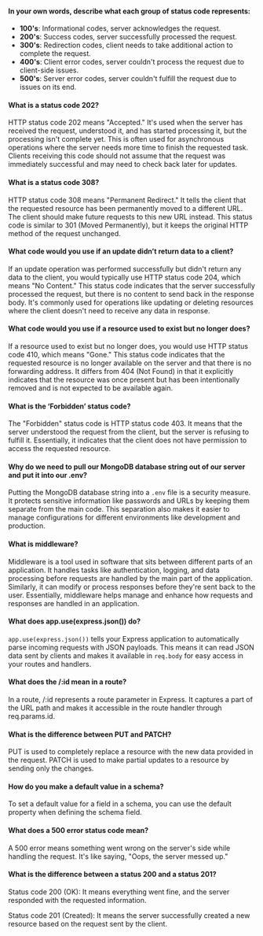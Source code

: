 #### In your own words, describe what each group of status code represents:

- **100's**: Informational codes, server acknowledges the request.
- **200's**: Success codes, server successfully processed the request.
- **300's**: Redirection codes, client needs to take additional action to complete the request.
- **400's**: Client error codes, server couldn't process the request due to client-side issues.
- **500's**: Server error codes, server couldn't fulfill the request due to issues on its end.
#### What is a status code 202?
HTTP status code 202 means "Accepted." It's used when the server has received the request, understood it, and has started processing it, but the processing isn't complete yet. This is often used for asynchronous operations where the server needs more time to finish the requested task. Clients receiving this code should not assume that the request was immediately successful and may need to check back later for updates.
#### What is a status code 308?
HTTP status code 308 means "Permanent Redirect." It tells the client that the requested resource has been permanently moved to a different URL. The client should make future requests to this new URL instead. This status code is similar to 301 (Moved Permanently), but it keeps the original HTTP method of the request unchanged.

#### What code would you use if an update didn’t return data to a client?
If an update operation was performed successfully but didn't return any data to the client, you would typically use HTTP status code 204, which means "No Content." This status code indicates that the server successfully processed the request, but there is no content to send back in the response body. It's commonly used for operations like updating or deleting resources where the client doesn't need to receive any data in response.

#### What code would you use if a resource used to exist but no longer does?
If a resource used to exist but no longer does, you would use HTTP status code 410, which means "Gone." This status code indicates that the requested resource is no longer available on the server and that there is no forwarding address. It differs from 404 (Not Found) in that it explicitly indicates that the resource was once present but has been intentionally removed and is not expected to be available again.

#### What is the ‘Forbidden’ status code?
The "Forbidden" status code is HTTP status code 403. It means that the server understood the request from the client, but the server is refusing to fulfill it. Essentially, it indicates that the client does not have permission to access the requested resource.

#### Why do we need to pull our MongoDB database string out of our server and put it into our .env?
Putting the MongoDB database string into a `.env` file is a security measure. It protects sensitive information like passwords and URLs by keeping them separate from the main code. This separation also makes it easier to manage configurations for different environments like development and production.

#### What is middleware?
Middleware is a tool used in software that sits between different parts of an application. It handles tasks like authentication, logging, and data processing before requests are handled by the main part of the application. Similarly, it can modify or process responses before they're sent back to the user. Essentially, middleware helps manage and enhance how requests and responses are handled in an application.

#### What does app.use(express.json()) do?
`app.use(express.json())` tells your Express application to automatically parse incoming requests with JSON payloads. This means it can read JSON data sent by clients and makes it available in `req.body` for easy access in your routes and handlers.

#### What does the /:id mean in a route?

In a route, /:id represents a route parameter in Express. It captures a part of the URL path and makes it accessible in the route handler through req.params.id.

#### What is the difference between PUT and PATCH?

PUT is used to completely replace a resource with the new data provided in the request. PATCH is used to make partial updates to a resource by sending only the changes.
#### How do you make a default value in a schema?

To set a default value for a field in a schema, you can use the default property when defining the schema field. 

#### What does a 500 error status code mean?
A 500 error means something went wrong on the server's side while handling the request. It's like saying, "Oops, the server messed up."

#### What is the difference between a status 200 and a status 201?
Status code 200 (OK): It means everything went fine, and the server responded with the requested information.

Status code 201 (Created): It means the server successfully created a new resource based on the request sent by the client.